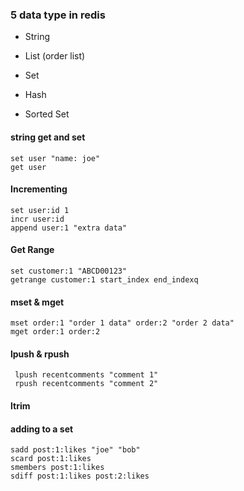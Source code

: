 ### 5 data type in redis
- String

- List (order list)

- Set

- Hash

- Sorted Set

#### string get and set
```
set user "name: joe"
get user
```

#### Incrementing
```
set user:id 1
incr user:id
append user:1 "extra data"
```

#### Get Range
```
set customer:1 "ABCD00123"
getrange customer:1 start_index end_indexq
```

#### mset & mget
```
mset order:1 "order 1 data" order:2 "order 2 data"
mget order:1 order:2
```

#### lpush & rpush
```
 lpush recentcomments "comment 1"
 rpush recentcomments "comment 2"
```

#### ltrim

#### adding to a set
```
sadd post:1:likes "joe" "bob"
scard post:1:likes
smembers post:1:likes
sdiff post:1:likes post:2:likes
```